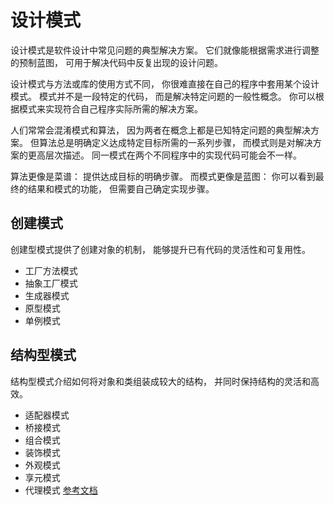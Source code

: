 <!--
 * @Author: your name
 * @Date: 2022-01-05 17:37:36
 * @LastEditTime: 2022-01-05 17:44:55
 * @LastEditors: your name
 * @Description: 打开koroFileHeader查看配置 进行设置: https://github.com/OBKoro1/koro1FileHeader/wiki/%E9%85%8D%E7%BD%AE
 * @FilePath: /design/README.md
-->

# 设计模式
设计模式是软件设计中常见问题的典型解决方案。 它们就像能根据需求进行调整的预制蓝图， 可用于解决代码中反复出现的设计问题。

设计模式与方法或库的使用方式不同， 你很难直接在自己的程序中套用某个设计模式。 模式并不是一段特定的代码， 而是解决特定问题的一般性概念。 你可以根据模式来实现符合自己程序实际所需的解决方案。

人们常常会混淆模式和算法， 因为两者在概念上都是已知特定问题的典型解决方案。 但算法总是明确定义达成特定目标所需的一系列步骤， 而模式则是对解决方案的更高层次描述。 同一模式在两个不同程序中的实现代码可能会不一样。

算法更像是菜谱： 提供达成目标的明确步骤。 而模式更像是蓝图： 你可以看到最终的结果和模式的功能， 但需要自己确定实现步骤。
## 创建模式
创建型模式提供了创建对象的机制， 能够提升已有代码的灵活性和可复用性。

- 工厂方法模式
- 抽象工厂模式
- 生成器模式
- 原型模式
- 单例模式
## 结构型模式
结构型模式介绍如何将对象和类组装成较大的结构， 并同时保持结构的灵活和高效。

- 适配器模式
- 桥接模式
- 组合模式
- 装饰模式
- 外观模式
- 享元模式
- 代理模式
[参考文档](https://refactoringguru.cn/design-patterns/catalog)
